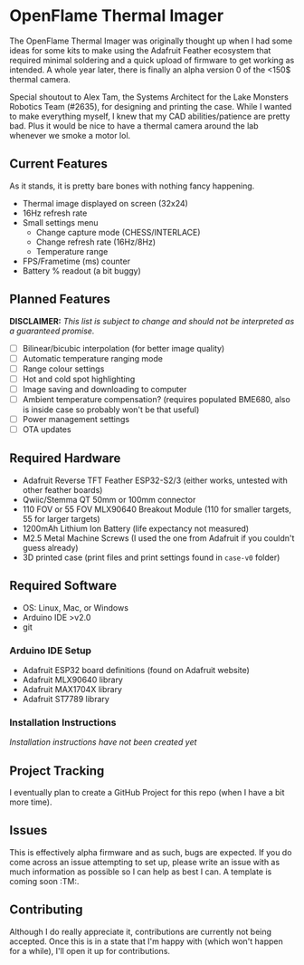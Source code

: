 # OpenFlame Thermal Imager

The OpenFlame Thermal Imager was originally thought up when I had some ideas for some kits to make using the Adafruit Feather ecosystem that required minimal soldering and a quick upload of firmware to get working as intended. A whole year later, there is finally an alpha version 0 of the <150$ thermal camera.

Special shoutout to Alex Tam, the Systems Architect for the Lake Monsters Robotics Team (#2635), for designing and printing the case. While I wanted to make everything myself, I knew that my CAD abilities/patience are pretty bad. Plus it would be nice to have a thermal camera around the lab whenever we smoke a motor lol.

## Current Features

As it stands, it is pretty bare bones with nothing fancy happening.

- Thermal image displayed on screen (32x24)
- 16Hz refresh rate
- Small settings menu
	- Change capture mode (CHESS/INTERLACE)
	- Change refresh rate (16Hz/8Hz)
	- Temperature range
- FPS/Frametime (ms) counter
- Battery % readout (a bit buggy)

## Planned Features

**DISCLAIMER:** *This list is subject to change and should not be interpreted as a guaranteed promise.*

- [ ] Bilinear/bicubic interpolation (for better image quality)
- [ ] Automatic temperature ranging mode
- [ ] Range colour settings
- [ ] Hot and cold spot highlighting
- [ ] Image saving and downloading to computer
- [ ] Ambient temperature compensation? (requires populated BME680, also is inside case so probably won't be that useful)
- [ ] Power management settings
- [ ] OTA updates

## Required Hardware

- Adafruit Reverse TFT Feather ESP32-S2/3 (either works, untested with other feather boards)
- Qwiic/Stemma QT 50mm or 100mm connector
- 110 FOV or 55 FOV MLX90640 Breakout Module (110 for smaller targets, 55 for larger targets)
- 1200mAh Lithium Ion Battery (life expectancy not measured)
- M2.5 Metal Machine Screws (I used the one from Adafruit if you couldn't guess already)
- 3D printed case (print files and print settings found in `case-v0` folder)

## Required Software

- OS: Linux, Mac, or Windows
- Arduino IDE >v2.0
- git

### Arduino IDE Setup

- Adafruit ESP32 board definitions (found on Adafruit website)
- Adafruit MLX90640 library
- Adafruit MAX1704X library
- Adafruit ST7789 library

### Installation Instructions

*Installation instructions have not been created yet*

## Project Tracking

I eventually plan to create a GitHub Project for this repo (when I have a bit more time).

## Issues

This is effectively alpha firmware and as such, bugs are expected. If you do come across an issue attempting to set up, please write an issue with as much information as possible so I can help as best I can. A template is coming soon :TM:.

## Contributing

Although I do really appreciate it, contributions are currently not being accepted. Once this is in a state that I'm happy with (which won't happen for a while), I'll open it up for contributions.
